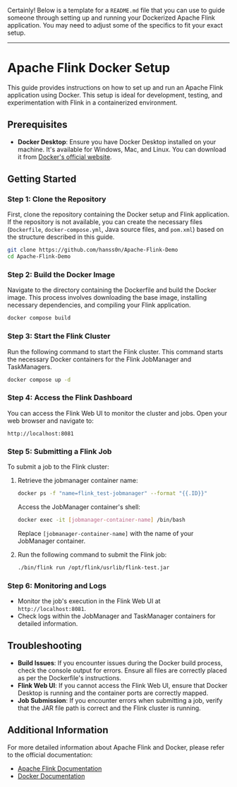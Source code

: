 Certainly! Below is a template for a `README.md` file that you can use to guide someone through setting up and running your Dockerized Apache Flink application. You may need to adjust some of the specifics to fit your exact setup.

---

# Apache Flink Docker Setup

This guide provides instructions on how to set up and run an Apache Flink application using Docker. This setup is ideal for development, testing, and experimentation with Flink in a containerized environment.

## Prerequisites

- **Docker Desktop**: Ensure you have Docker Desktop installed on your machine. It's available for Windows, Mac, and Linux. You can download it from [Docker's official website](https://www.docker.com/products/docker-desktop).

## Getting Started

### Step 1: Clone the Repository

First, clone the repository containing the Docker setup and Flink application. If the repository is not available, you can create the necessary files (`Dockerfile`, `docker-compose.yml`, Java source files, and `pom.xml`) based on the structure described in this guide.

```bash
git clone https://github.com/hanss0n/Apache-Flink-Demo
cd Apache-Flink-Demo
```

### Step 2: Build the Docker Image

Navigate to the directory containing the Dockerfile and build the Docker image. This process involves downloading the base image, installing necessary dependencies, and compiling your Flink application.

```bash
docker compose build
```

### Step 3: Start the Flink Cluster

Run the following command to start the Flink cluster. This command starts the necessary Docker containers for the Flink JobManager and TaskManagers.

```bash
docker compose up -d
```

### Step 4: Access the Flink Dashboard

You can access the Flink Web UI to monitor the cluster and jobs. Open your web browser and navigate to:

```
http://localhost:8081
```

### Step 5: Submitting a Flink Job

To submit a job to the Flink cluster:

1. Retrieve the jobmanager container name:
   ```bash
   docker ps -f "name=flink_test-jobmanager" --format "{{.ID}}"
   ```

   Access the JobManager container's shell:

   ```bash
   docker exec -it [jobmanager-container-name] /bin/bash
   ```

   Replace `[jobmanager-container-name]` with the name of your JobManager container.

2. Run the following command to submit the Flink job:

   ```bash
   ./bin/flink run /opt/flink/usrlib/flink-test.jar
   ```

### Step 6: Monitoring and Logs

- Monitor the job's execution in the Flink Web UI at `http://localhost:8081`.
- Check logs within the JobManager and TaskManager containers for detailed information.

## Troubleshooting

- **Build Issues**: If you encounter issues during the Docker build process, check the console output for errors. Ensure all files are correctly placed as per the Dockerfile's instructions.
- **Flink Web UI**: If you cannot access the Flink Web UI, ensure that Docker Desktop is running and the container ports are correctly mapped.
- **Job Submission**: If you encounter errors when submitting a job, verify that the JAR file path is correct and the Flink cluster is running.

## Additional Information

For more detailed information about Apache Flink and Docker, please refer to the official documentation:
- [Apache Flink Documentation](https://flink.apache.org/documentation.html)
- [Docker Documentation](https://docs.docker.com/)

